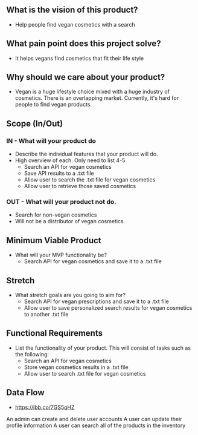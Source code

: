 ## What is the vision of this product?
* Help people find vegan cosmetics with a search

## What pain point does this project solve?
* It helps vegans find cosmetics that fit their life style

## Why should we care about your product?
* Vegan is a huge lifestyle choice mixed with a huge industry of cosmetics. There is an overlapping market. Currently, it's hard for people to find vegan products. 

## Scope (In/Out)
### IN - What will your product do
* Describe the individual features that your product will do.
* High overview of each. Only need to list 4-5
  * Search an API for vegan cosmetics
  * Save API results to a .txt file
  * Allow user to search the .txt file for vegan cosmetics
  * Allow user to retrieve those saved cosmetics
### OUT - What will your product not do.
* Search for non-vegan cosmetics
* Will not be a distributor of vegan cosmetics 

## Minimum Viable Product 
* What will your MVP functionality be?
  * Search API for vegan cosmetics and save it to a .txt file

## Stretch
* What stretch goals are you going to aim for?
  * Search API for vegan prescriptions and save it to a .txt file
  * Allow user to save personalized search results for vegan cosmetics to another .txt file
  
## Functional Requirements
* List the functionality of your product. This will consist of tasks such as the following:
  * Search an API for vegan cosmetics
  * Store vegan cosmetics results in a .txt file
  * Allow user to search .txt file for vegan cosmetics
  
## Data Flow
* https://ibb.co/7GS5qHZ

 
  
 

An admin can create and delete user accounts
A user can update their profile information
A user can search all of the products in the inventory

